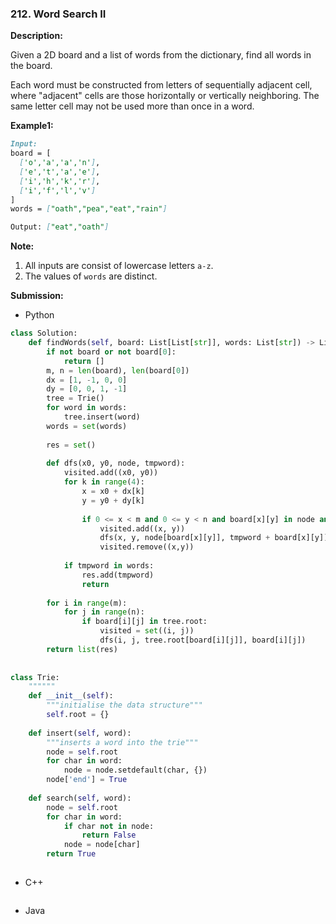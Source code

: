 ### 212. Word Search II

**Description:**

Given a 2D board and a list of words from the dictionary, find all words in the board.

Each word must be constructed from letters of sequentially adjacent cell, where "adjacent" cells are those horizontally or vertically neighboring. The same letter cell may not be used more than once in a word.

**Example1:**

```markdown
Input: 
board = [
  ['o','a','a','n'],
  ['e','t','a','e'],
  ['i','h','k','r'],
  ['i','f','l','v']
]
words = ["oath","pea","eat","rain"]

Output: ["eat","oath"]
```



**Note:**

1. All inputs are consist of lowercase letters `a-z`.
2. The values of `words` are distinct.



**Submission:**

- Python

```python
class Solution:
    def findWords(self, board: List[List[str]], words: List[str]) -> List[str]:
        if not board or not board[0]:
            return []
        m, n = len(board), len(board[0])
        dx = [1, -1, 0, 0]
        dy = [0, 0, 1, -1]
        tree = Trie()
        for word in words:
            tree.insert(word)
        words = set(words)
        
        res = set()
        
        def dfs(x0, y0, node, tmpword):
            visited.add((x0, y0))
            for k in range(4):
                x = x0 + dx[k]
                y = y0 + dy[k]
                
                if 0 <= x < m and 0 <= y < n and board[x][y] in node and (x, y) not in visited:
                    visited.add((x, y))
                    dfs(x, y, node[board[x][y]], tmpword + board[x][y])
                    visited.remove((x,y))
                    
            if tmpword in words:
                res.add(tmpword)
                return
                
        for i in range(m):
            for j in range(n):
                if board[i][j] in tree.root:
                    visited = set((i, j))
                    dfs(i, j, tree.root[board[i][j]], board[i][j])
        return list(res)
            
        
class Trie:
    """"""
    def __init__(self):
        """initialise the data structure"""
        self.root = {}
        
    def insert(self, word):
        """inserts a word into the trie"""
        node = self.root
        for char in word:
            node = node.setdefault(char, {})
        node['end'] = True
        
    def search(self, word):
        node = self.root
        for char in word:
            if char not in node:
                return False
            node = node[char]           
        return True
    
```



- C++

```c++

```



- Java

```java

```



​	